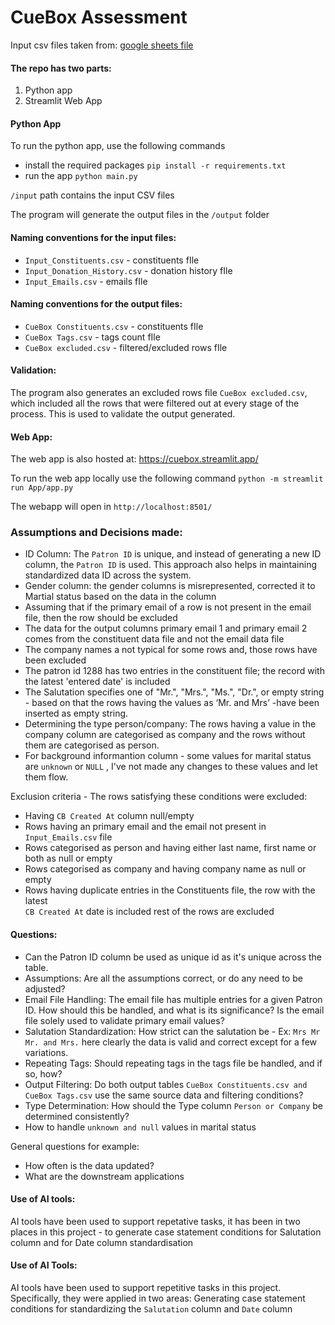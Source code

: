 
# CueBox Assessment

Input csv files taken from: [google sheets file](https://docs.google.com/spreadsheets/d/1JO-oZ64DNJUQdsZwa0pwVNM29m0_-7fp8kb7wFG1jas/edit?gid=1098870409#gid=1098870409)

#### The repo has two parts:

 1. Python app
 2. Streamlit Web App

#### Python App

To run the python app, use the following commands

 - install the required packages
   `pip install -r requirements.txt` 
 - run the app
 `python main.py`

`/input`  path contains the input CSV files
   
The program will generate the output files in the `/output` folder

    
   #### Naming conventions for the input files:
  - `Input_Constituents.csv` - constituents fIle
 - `Input_Donation_History.csv` - donation history fIle
- `Input_Emails.csv` - emails fIle
#### Naming conventions for the output files:
-   `CueBox Constituents.csv` - constituents fIle
 - `CueBox Tags.csv` - tags count fIle
- `CueBox excluded.csv` - filtered/excluded rows fIle

#### Validation:
The program also generates an excluded rows file  `CueBox excluded.csv`, which included all the rows that were filtered out at every stage of the process. This is used to validate the output generated.

#### Web App:
The web app is also hosted at: https://cuebox.streamlit.app/

To run the web app locally use the following command
`python -m streamlit run App/app.py `

The webapp will open in `http://localhost:8501/`

### Assumptions and Decisions made:

- ID Column: The `Patron ID` is unique, and instead of generating a new ID column, the `Patron ID` is used. This approach also helps in maintaining standardized data ID across the system.
 - Gender column: the gender columns is misrepresented, corrected it to Martial status based on the data in the column
 - Assuming that if the primary email of a row is not present in the email file, then the row should be excluded 
 - The data for the output columns primary email 1 and primary email 2 comes from the constituent data file and not the email data file
- The company names a not typical for some rows and, those rows have been excluded
- The patron id 1288 has two entries in the constituent file; the record with the latest 'entered date' is included
- The Salutation specifies one of "Mr.", "Mrs.", "Ms.", "Dr.", or empty string - based on that the rows having the values as ‘Mr. and Mrs’ -have been inserted as empty string.
- Determining the type person/company: The rows having a value in the company column are categorised as company and the rows without them are categorised as person.
- For background informantion column - some values for marital status are `unknown` or `NULL` , I've not made any changes to these values and let them flow.
 
 Exclusion criteria - The rows satisfying these conditions were excluded:
 
 - Having `CB Created At` column null/empty
 - Rows having an primary email and the email not present in `Input_Emails.csv`  file
 - Rows categorised as person and having either last name, first name or both as null or empty
 - Rows categorised as company and having company name as null or empty
 - Rows having duplicate entries in the Constituents file, the row with the latest  
`CB Created At` date is included rest of the rows are excluded

#### Questions:
 - Can the Patron ID column be used as unique id as it's unique across the table.
 - Assumptions: Are all the assumptions correct, or do any need to be adjusted?
 - Email File Handling: The email file has multiple entries for a given Patron ID. How should this be handled, and what is its significance? Is the email file solely used to validate primary email values?
 - Salutation Standardization: How strict can the salutation be -  Ex: `Mrs Mr Mr. and Mrs.` here clearly the data is valid and correct except for a few variations.
 - Repeating Tags: Should repeating tags in the tags file be handled, and if so, how?
 - Output Filtering: Do both output tables `CueBox Constituents.csv and CueBox Tags.csv` use the same source data and filtering conditions?
- Type Determination: How should the Type column `Person or Company` be determined consistently?
- How to handle `unknown and null` values in marital status

General questions for example:
- How often is the data updated? 
- What are the downstream applications

#### Use of AI tools:
AI tools have been used to support repetative tasks, it has been in two places in this project - to generate case statement conditions for Salutation column and for Date column standardisation 

#### Use of AI Tools:
AI tools have been used to support repetitive tasks in this project. Specifically, they were applied in two areas:
Generating case statement conditions for standardizing the `Salutation` column and `Date` column

  


